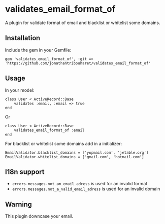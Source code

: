 validates_email_format_of
======================

A plugin for validate format of email and blacklist or whitelist some domains.

Installation
------------

Include the gem in your Gemfile:

    gem 'validates_email_format_of', :git => 'https://github.com/jonathantribouharet/validates_email_format_of'


Usage
-----

In your model:
	
	class User < ActiveRecord::Base
		validates :email, :email => true
	end

Or

	class User < ActiveRecord::Base
		validates_email_format_of :email
	end
	
For blacklist or whitelist some domains add in a initializer:

	EmailValidator.blacklist_domains = ['yopmail.com', 'jetable.org']
	EmailValidator.whitelist_domains = ['gmail.com', 'hotmail.com']


I18n support
------------

* `errors.messages.not_an_email_adress` is used for an invalid format
* `errors.messages.not_a_valid_email_adress` is used for an invalid domain

Warning
-------

This plugin downcase your email.
